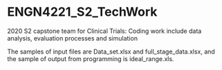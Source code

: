 # ENGN4221_S2_TechWork
2020 S2 capstone team for Clinical Trials: Coding work include data analysis, evaluation processes and simulation

The samples of input files are Data_set.xlsx and full_stage_data.xlsx, and the sample of output from programming is ideal_range.xls.
